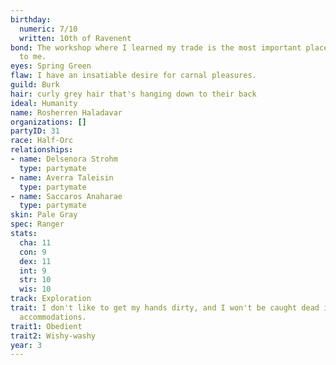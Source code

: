 ```yaml
---
birthday:
  numeric: 7/10
  written: 10th of Ravenent
bond: The workshop where I learned my trade is the most important place in the world
  to me.
eyes: Spring Green
flaw: I have an insatiable desire for carnal pleasures.
guild: Burk
hair: curly grey hair that's hanging down to their back
ideal: Humanity
name: Rosherren Haladavar
organizations: []
partyID: 31
race: Half-Orc
relationships:
- name: Delsenora Strohm
  type: partymate
- name: Averra Taleisin
  type: partymate
- name: Saccaros Anaharae
  type: partymate
skin: Pale Gray
spec: Ranger
stats:
  cha: 11
  con: 9
  dex: 11
  int: 9
  str: 10
  wis: 10
track: Exploration
trait: I don't like to get my hands dirty, and I won't be caught dead in unsuitable
  accommodations.
trait1: Obedient
trait2: Wishy-washy
year: 3
---
```

